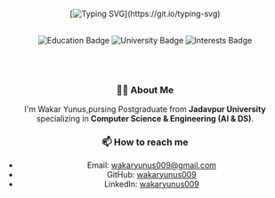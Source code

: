 <div align="center">
   
<br><br>

[![Typing SVG](https://readme-typing-svg.demolab.com?font=Oleo+Script&size=30&pause=1000&color=FFFFFF&center=true&vCenter=true&width=600&height=58&lines=Hi%2C+I'm+Wakar+Yunus+!;)](https://git.io/typing-svg)

<br>

<img src="https://img.shields.io/badge/Education-Pursing_Postgraduate_in_Computer_Science_Engineering(AI and DS)-blue" alt="Education Badge" />
<img src="https://img.shields.io/badge/University-Jadavpur_University-red" alt="University Badge" />
<img src="https://img.shields.io/badge/Interests-Speech_%26_Character_Recognition-brightgreen" alt="Interests Badge" />

<br><br>

<h3>👨‍🎓 About Me</h3>
<p>I'm Wakar Yunus,pursing Postgraduate from <b>Jadavpur University</b> specializing in <b>Computer Science & Engineering (AI & DS)</b>.


<h3>📫 How to reach me</h3>

- Email: [wakaryunus009@gmail.com](mailto:wakaryunus009@gmail.com)
- GitHub: [wakaryunus009](https://github.com/wakaryunus009)
- LinkedIn: [wakaryunus009](https://linkedin.com/in/wakaryunus009)

<br><br>

</div>
